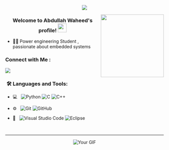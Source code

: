 
<p align="center"><img src="https://i.imgur.com/A6bWGFl.gif"/></p>

<img width="200" align="right" src="https://c.tenor.com/_DOBjnGspYAAAAAM/code-coding.gif">

<h3 align="center">
    Welcome to Abdullah Waheed's profile! 
  <img src="https://media.giphy.com/media/hvRJCLFzcasrR4ia7z/giphy.gif" width="28">
</h3>


- 👨‍💻 Power engineering Student , passionate about embedded systems


### Connect with Me :

<a href="https://www.linkedin.com/in/abdullah-waheed-a04607227/" target="_blank"><img src="https://img.shields.io/badge/-Abdullah%20Waheed-0077B5?style=for-the-badge&logo=Linkedin&logoColor=white"/></a>


<h3>  &nbsp;🛠️ Languages and Tools:</h3>


- 💻 &nbsp;
![Python](https://img.shields.io/badge/-Python-333333?style=flat&logo=python)
![C](https://img.shields.io/badge/-C-black?style=flat-square&logo=c)
![C++](https://img.shields.io/badge/-C++-333333?style=flat&logo=C%2B%2B&logoColor=00599C)

- ⚙️ &nbsp;
![Git](https://img.shields.io/badge/-Git-333333?style=flat&logo=git)
![GitHub](https://img.shields.io/badge/-GitHub-333333?style=flat&logo=github)

- 🔧 &nbsp;
![Visual Studio Code](https://img.shields.io/badge/-Visual%20Studio%20Code-333333?style=flat&logo=visual-studio-code&logoColor=007ACC)
![Eclipse](https://img.shields.io/badge/-Eclipse-333333?style=flat&logo=eclipse-ide&logoColor=2C2255)

  
<br/>

---------------------------------------------------------------------------------------------------------------------------------------------------------------------------------
<div style="text-align: center;">
    <img src="https://user-images.githubusercontent.com/74038190/225813708-98b745f2-7d22-48cf-9150-083f1b00d6c9.gif" alt="Your GIF" style="max-width: 300px; height: auto;">
</div>
